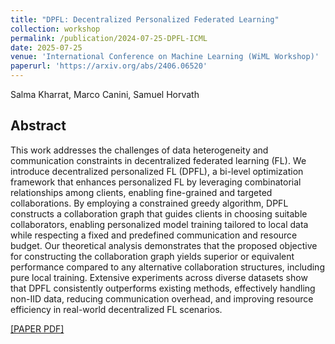```yaml
---
title: "DPFL: Decentralized Personalized Federated Learning"
collection: workshop
permalink: /publication/2024-07-25-DPFL-ICML
date: 2025-07-25
venue: 'International Conference on Machine Learning (WiML Workshop)'
paperurl: 'https://arxiv.org/abs/2406.06520'
---
```

Salma Kharrat, Marco Canini, Samuel Horvath  

## Abstract
This work addresses the challenges of data heterogeneity and communication constraints in decentralized federated learning (FL). We introduce decentralized personalized FL (DPFL), a bi-level optimization framework that enhances personalized FL by leveraging combinatorial relationships among clients, enabling fine-grained and targeted collaborations. By employing a constrained greedy algorithm, DPFL constructs a collaboration graph that guides clients in choosing suitable collaborators, enabling personalized model training tailored to local data while respecting a fixed and predefined communication and resource budget. Our theoretical analysis demonstrates that the proposed objective for constructing the collaboration graph yields superior or equivalent performance compared to any alternative collaboration structures, including pure local training. Extensive experiments across diverse datasets show that DPFL consistently outperforms existing methods, effectively handling non-IID data, reducing communication overhead, and improving resource efficiency in real-world decentralized FL scenarios. 

[[PAPER PDF]](https://arxiv.org/pdf/2406.06520)